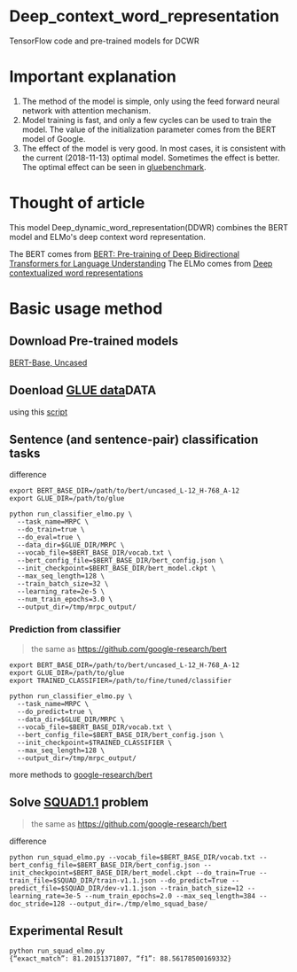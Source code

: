 # Deep_context_word_representation
TensorFlow code and pre-trained models for DCWR

# Important explanation
1. The method of the model is simple, only using the feed forward neural network with attention mechanism.
2. Model training is fast, and only a few cycles can be used to train the model. The value of the initialization parameter comes from the BERT model of Google.
3. The effect of the model is very good. In most cases, it is consistent with the current (2018-11-13) optimal model. Sometimes the effect is better. The optimal effect can be seen in [gluebenchmark](https://gluebenchmark.com/leaderboard).

# Thought of article

This model Deep_dynamic_word_representation(DDWR) combines the BERT model and ELMo's deep context word representation.

The BERT comes from [BERT: Pre-training of Deep Bidirectional Transformers for Language Understanding](https://arxiv.org/abs/1810.04805)
The ELMo comes from [Deep contextualized word representations](https://arxiv.org/abs/1802.05365v2)

# Basic usage method

## Download Pre-trained models

[BERT-Base, Uncased](https://storage.googleapis.com/bert_models/2018_10_18/uncased_L-12_H-768_A-12.zip)

## Doenload [GLUE data](https://gluebenchmark.com/tasks)DATA

using this [script](https://gist.github.com/W4ngatang/60c2bdb54d156a41194446737ce03e2e)

## Sentence (and sentence-pair) classification tasks

difference
```
export BERT_BASE_DIR=/path/to/bert/uncased_L-12_H-768_A-12
export GLUE_DIR=/path/to/glue

python run_classifier_elmo.py \
  --task_name=MRPC \
  --do_train=true \
  --do_eval=true \
  --data_dir=$GLUE_DIR/MRPC \
  --vocab_file=$BERT_BASE_DIR/vocab.txt \
  --bert_config_file=$BERT_BASE_DIR/bert_config.json \
  --init_checkpoint=$BERT_BASE_DIR/bert_model.ckpt \
  --max_seq_length=128 \
  --train_batch_size=32 \
  --learning_rate=2e-5 \
  --num_train_epochs=3.0 \
  --output_dir=/tmp/mrpc_output/
```

### Prediction from classifier
> the same as https://github.com/google-research/bert

```
export BERT_BASE_DIR=/path/to/bert/uncased_L-12_H-768_A-12
export GLUE_DIR=/path/to/glue
export TRAINED_CLASSIFIER=/path/to/fine/tuned/classifier

python run_classifier_elmo.py \
  --task_name=MRPC \
  --do_predict=true \
  --data_dir=$GLUE_DIR/MRPC \
  --vocab_file=$BERT_BASE_DIR/vocab.txt \
  --bert_config_file=$BERT_BASE_DIR/bert_config.json \
  --init_checkpoint=$TRAINED_CLASSIFIER \
  --max_seq_length=128 \
  --output_dir=/tmp/mrpc_output/
```
more methods to [google-research/bert](https://github.com/google-research/bert)


## Solve [SQUAD1.1](https://rajpurkar.github.io/SQuAD-explorer/) problem

> the same as https://github.com/google-research/bert

difference
```
python run_squad_elmo.py --vocab_file=$BERT_BASE_DIR/vocab.txt --bert_config_file=$BERT_BASE_DIR/bert_config.json --init_checkpoint=$BERT_BASE_DIR/bert_model.ckpt --do_train=True --train_file=$SQUAD_DIR/train-v1.1.json --do_predict=True --predict_file=$SQUAD_DIR/dev-v1.1.json --train_batch_size=12 --learning_rate=3e-5 --num_train_epochs=2.0 --max_seq_length=384 --doc_stride=128 --output_dir=./tmp/elmo_squad_base/
```

## Experimental Result

```
python run_squad_elmo.py
{“exact_match”: 81.20151371807, “f1”: 88.56178500169332}
```

